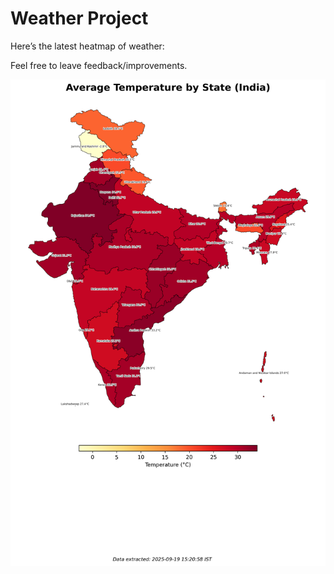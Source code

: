 # Weather Project

Here’s the latest heatmap of weather:

Feel free to leave feedback/improvements.

![India Heatmap](docs/assets/india_heatmap.png?v=CD2784)
